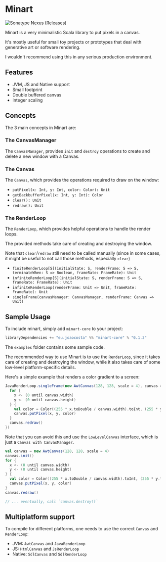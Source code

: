 # Minart

![Sonatype Nexus (Releases)](https://img.shields.io/nexus/r/eu.joaocosta/minart-core_2.13?server=https%3A%2F%2Foss.sonatype.org)

Minart is a very minimalistic Scala library to put pixels in a canvas.

It's mostly useful for small toy projects or prototypes that deal with
generative art or software rendering.

I wouldn't recommend using this in any serious production environment.

## Features

* JVM, JS and Native support
* Small footprint
* Double buffered canvas
* Integer scaling

## Concepts

The 3 main concepts in Minart are:

### The CanvasManager

The `CanvasManager`, provides `init` and `destroy` operations to create
and delete a new window with a Canvas.

### The Canvas

The `Canvas`, which provides the operations required to draw on the window:
* `putPixel(x: Int, y: Int, color: Color): Unit`
* `getBackbufferPixel(x: Int, y: Int): Color`
* `clear(): Unit`
* `redraw(): Unit`

### The RenderLoop

The `RenderLoop`, which provides helpful operations to handle the render loops.

The provided methods take care of creating and destroying the window.

Note that `clear`/`redraw` still need to be called manually (since in some cases, it might be useful to not call those methods, especially `clear`)

* `finiteRenderLoop[S](initialState: S, renderFrame: S => S, terminateWhen: S => Boolean, frameRate: FrameRate): Unit`
* `infiniteRenderLoop[S](initialState: S, renderFrame: S => S, frameRate: FrameRate): Unit`
* `infiniteRenderLoop(renderFrame: Unit => Unit, frameRate: FrameRate): Unit`
* `singleFrame(canvasManager: CanvasManager, renderFrame: Canvas => Unit)`

## Sample Usage

To include minart, simply add `minart-core` to your project:

```scala
libraryDependencies += "eu.joaocosta" %% "minart-core" % "0.1.3"
```

The `examples` folder contains some sample code.

The recommended way to use Minart is to use the `RenderLoop`,
since it takes care of creating and destroying the window,
while it also takes care of some low-level platform-specific details.

Here's a simple example that renders a color gradient to a screen:

```scala
JavaRenderLoop.singleFrame(new AwtCanvas(128, 128, scale = 4), canvas => {
  for {
    x <- (0 until canvas.width)
    y <- (0 until canvas.height)
  } {
    val color = Color((255 * x.toDouble / canvas.width).toInt, (255 * y.toDouble / canvas.height).toInt, 255)
    canvas.putPixel(x, y, color)
  }
  canvas.redraw()
})
```

Note that you can avoid this and use the `LowLevelCanvas` interface, which is
just a `Canvas with CanvasManager`.

```scala
val canvas = new AwtCanvas(128, 128, scale = 4)
canvas.init()
for {
  x <- (0 until canvas.width)
  y <- (0 until canvas.height)
} {
  val color = Color((255 * x.toDouble / canvas.width).toInt, (255 * y.toDouble / canvas.height).toInt, 255)
  canvas.putPixel(x, y, color)
}
canvas.redraw()

// ... eventually, call `canvas.destroy()`
```

## Multiplatform support

To compile for different platforms, one needs to use the correct `Canvas` and `RenderLoop`:

* JVM: `AwtCanvas` and `JavaRenderLoop`
* JS: `HtmlCanvas` and `JsRenderLoop`
* Native: `SdlCanvas` and `SdlRenderLoop`
